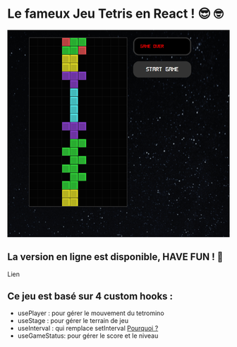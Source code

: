 # **Le fameux Jeu Tetris en React !** :sunglasses: :nerd_face:

![Getting Started](./src/img/Screenshot.png)   

## **La version en ligne est disponible, HAVE FUN !** :star_struck:

Lien

## **Ce jeu est basé sur 4 custom hooks :**

   * usePlayer : pour gérer le mouvement du tetromino
   * useStage : pour gérer le terrain de jeu
   * useInterval : qui remplace setInterval [Pourquoi ?](https://overreacted.io/making-setinterval-declarative-with-react-hooks)
   * useGameStatus: pour gérer le score et le niveau

##

